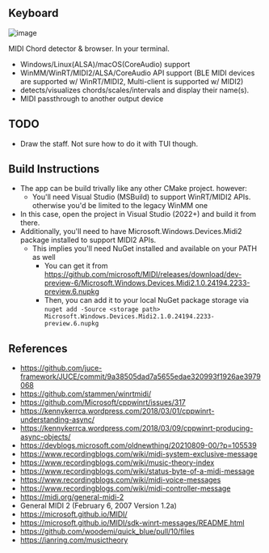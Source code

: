 Keyboard
---
![image](https://github.com/user-attachments/assets/982e5993-5188-4bc0-b434-e6ff33763085)

MIDI Chord detector & browser. In your terminal.
* Windows/Linux(ALSA)/macOS(CoreAudio) support
* WinMM/WinRT/MIDI2/ALSA/CoreAudio API support (BLE MIDI devices are supported w/ WinRT/MIDI2, Multi-client is supported w/ MIDI2)
* detects/visualizes chords/scales/intervals and display their name(s).
* MIDI passthrough to another output device

TODO
---
* Draw the staff. Not sure how to do it with TUI though.

Build Instructions
---
* The app can be build trivally like any other CMake project. however:
	* You'll need Visual Studio (MSBuild) to support WinRT/MIDI2 APIs. otherwise you'd be limited to the legacy WinMM one	
* In this case, open the project in Visual Studio (2022+) and build it from there.
* Additionally, you'll need to have Microsoft.Windows.Devices.Midi2 package installed to support MIDI2 APIs.	
	* This implies you'll need NuGet installed and available on your PATH as well
		* You can get it from https://github.com/microsoft/MIDI/releases/download/dev-preview-6/Microsoft.Windows.Devices.Midi2.1.0.24194.2233-preview.6.nupkg
		* Then, you can add it to your local NuGet package storage via `nuget add -Source <storage path> Microsoft.Windows.Devices.Midi2.1.0.24194.2233-preview.6.nupkg`

References
---
* https://github.com/juce-framework/JUCE/commit/9a38505dad7a5655edae320993f1926ae3979068
* https://github.com/stammen/winrtmidi/
* https://github.com/Microsoft/cppwinrt/issues/317
* https://kennykerrca.wordpress.com/2018/03/01/cppwinrt-understanding-async/
* https://kennykerrca.wordpress.com/2018/03/09/cppwinrt-producing-async-objects/
* https://devblogs.microsoft.com/oldnewthing/20210809-00/?p=105539
* https://www.recordingblogs.com/wiki/midi-system-exclusive-message
* https://www.recordingblogs.com/wiki/music-theory-index
* https://www.recordingblogs.com/wiki/status-byte-of-a-midi-message
* https://www.recordingblogs.com/wiki/midi-voice-messages
* https://www.recordingblogs.com/wiki/midi-controller-message
* https://midi.org/general-midi-2
* General MIDI 2 (February 6, 2007 Version 1.2a)
* https://microsoft.github.io/MIDI/
* https://microsoft.github.io/MIDI/sdk-winrt-messages/README.html
* https://github.com/woodemi/quick_blue/pull/10/files
* https://ianring.com/musictheory
